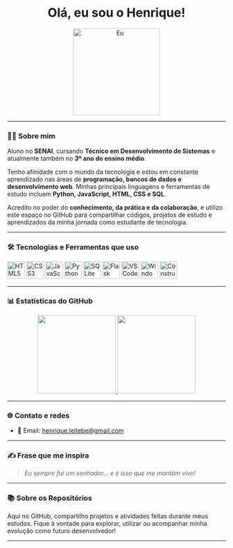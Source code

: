 <h1 align="center">Olá, eu sou o Henrique!</h1>

<p align="center">
  <img src="" alt="Eu" width="200"/>
</p>

---

### 👨‍🎓 Sobre mim

Aluno no **SENAI**, cursando **Técnico em Desenvolvimento de Sistemas** e atualmente também no **3º ano do ensino médio**.

Tenho afinidade com o mundo da tecnologia e estou em constante aprendizado nas áreas de **programação, bancos de dados e desenvolvimento web**. Minhas principais linguagens e ferramentas de estudo incluem **Python, JavaScript, HTML, CSS e SQL**.

Acredito no poder do **conhecimento, da prática e da colaboração**, e utilizo este espaço no GitHub para compartilhar códigos, projetos de estudo e aprendizados da minha jornada como estudante de tecnologia.

---

### 🛠️ Tecnologias e Ferramentas que uso

<p align="left">
  <img src="https://cdn.jsdelivr.net/gh/devicons/devicon/icons/html5/html5-original.svg" alt="HTML5" width="40" height="40"/>
  <img src="https://cdn.jsdelivr.net/gh/devicons/devicon/icons/css3/css3-original.svg" alt="CSS3" width="40" height="40"/>
  <img src="https://cdn.jsdelivr.net/gh/devicons/devicon/icons/javascript/javascript-original.svg" alt="JavaScript" width="40" height="40"/>
  <img src="https://cdn.jsdelivr.net/gh/devicons/devicon/icons/python/python-original.svg" alt="Python" width="40" height="40"/>
  <img src="https://cdn.jsdelivr.net/gh/devicons/devicon/icons/sqlite/sqlite-original.svg" alt="SQLite" width="40" height="40"/>
  <img src="https://cdn.jsdelivr.net/gh/devicons/devicon/icons/flask/flask-original.svg" alt="Flask" width="40" height="40"/>
  <img src="https://cdn.jsdelivr.net/gh/devicons/devicon/icons/vscode/vscode-original.svg" alt="VSCode" width="40" height="40"/>
  <img src="https://cdn.jsdelivr.net/gh/devicons/devicon/icons/windows8/windows8-original.svg" alt="Windows" width="40" height="40"/>
  <img src="https://upload.wikimedia.org/wikipedia/commons/7/79/Construct_3_Logo.svg" alt="Construct" width="40" height="40"/>
</p>

---

### 📊 Estatísticas do GitHub

<div align="center">
  <a href="https://github.com/henriquelima777">
    <img height="180em" src="https://github-readme-stats.vercel.app/api?username=henriquelima777&show_icons=true&theme=dracula&include_all_commits=true&count_private=true"/>
    <img height="180em" src="https://github-readme-stats.vercel.app/api/top-langs/?username=henriquelima777&layout=compact&langs_count=10&theme=dracula"/>
  </a>
</div>

---

### 🌐 Contato e redes

- 📧 Email: henrique.leitebe@gmail.com

---

### ✍️ Frase que me inspira

> *Eu sempre fui um sonhador... e é isso que me mantém vivo!*

---

### 📚 Sobre os Repositórios

Aqui no GitHub, compartilho projetos e atividades feitas durante meus estudos. Fique à vontade para explorar, utilizar ou acompanhar minha evolução como futuro desenvolvedor!

---
